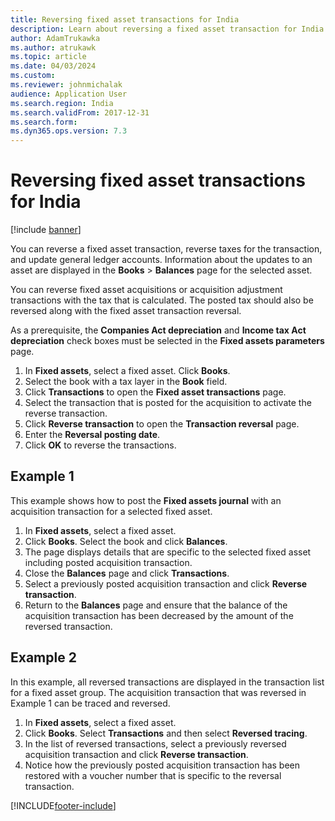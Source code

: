 ```yaml
---
title: Reversing fixed asset transactions for India
description: Learn about reversing a fixed asset transaction for India in Microsoft Dynamics 365 Finance, including examples and a step-by-step process.
author: AdamTrukawka
ms.author: atrukawk
ms.topic: article
ms.date: 04/03/2024
ms.custom:
ms.reviewer: johnmichalak
audience: Application User
ms.search.region: India
ms.search.validFrom: 2017-12-31
ms.search.form:
ms.dyn365.ops.version: 7.3
---
```


# Reversing fixed asset transactions for India

[!include [banner](../../includes/banner.md)]

You can reverse a fixed asset transaction, reverse taxes for the transaction, and update general ledger accounts. Information about the updates to an asset are displayed in the **Books** > **Balances** page for the selected asset.

You can reverse fixed asset acquisitions or acquisition adjustment transactions with the tax that is calculated. The posted tax should also be reversed along with the fixed asset transaction reversal.

As a prerequisite, the **Companies Act depreciation** and **Income tax Act depreciation** check boxes must be selected in the **Fixed assets parameters** page.

1. In **Fixed assets**, select a fixed asset. Click **Books**.
2. Select the book with a tax layer in the **Book** field.
3. Click **Transactions** to open the **Fixed asset transactions** page.
4. Select the transaction that is posted for the acquisition to activate the reverse transaction.
5. Click **Reverse transaction** to open the **Transaction reversal** page.
6. Enter the **Reversal posting date**.
7. Click **OK** to reverse the transactions.

## Example 1

This example shows how to post the **Fixed assets journal** with an acquisition transaction for a selected fixed asset. 
1. In **Fixed assets**, select a fixed asset.
2. Click **Books**. Select the book and click **Balances**.
3. The page displays details that are specific to the selected fixed asset including posted acquisition transaction.
4. Close the **Balances** page and click **Transactions**.
5. Select a previously posted acquisition transaction and click **Reverse transaction**.
6. Return to the **Balances** page and ensure that the balance of the acquisition transaction has been decreased by the amount of the reversed transaction.

## Example 2

In this example, all reversed transactions are displayed in the transaction list for a fixed asset group. The acquisition transaction that was reversed in Example 1 can be traced and reversed. 
1. In **Fixed assets**, select a fixed asset.
2. Click **Books**. Select **Transactions** and then select **Reversed tracing**.
3. In the list of reversed transactions, select a previously reversed acquisition transaction and click **Reverse transaction**.
4. Notice how the previously posted acquisition transaction has been restored with a voucher number that is specific to the reversal transaction.


[!INCLUDE[footer-include](../../../includes/footer-banner.md)]
